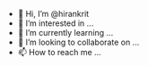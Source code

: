 - 👋 Hi, I’m @hirankrit
- 👀 I’m interested in ...
- 🌱 I’m currently learning ...
- 💞️ I’m looking to collaborate on ...
- 📫 How to reach me ...

<!---
hirankrit/hirankrit is a ✨ special ✨ repository because its `README.md` (this file) appears on your GitHub profile.
You can click the Preview link to take a look at your changes.
--->
